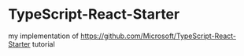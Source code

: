 # TypeScript-React-Starter
my implementation of https://github.com/Microsoft/TypeScript-React-Starter tutorial

